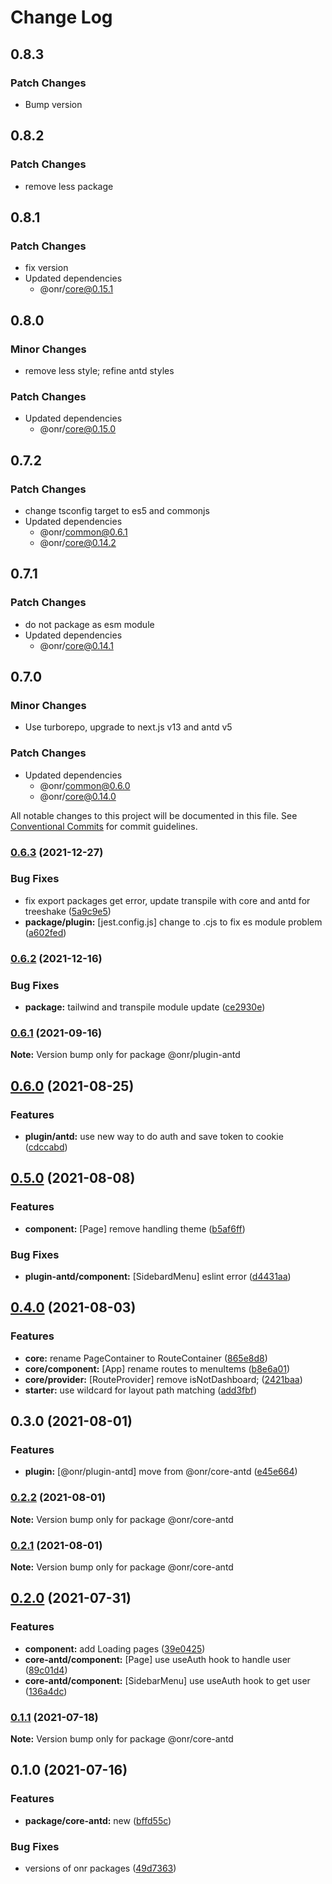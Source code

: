 # Change Log

## 0.8.3

### Patch Changes

- Bump version

## 0.8.2

### Patch Changes

- remove less package

## 0.8.1

### Patch Changes

- fix version
- Updated dependencies
  - @onr/core@0.15.1

## 0.8.0

### Minor Changes

- remove less style; refine antd styles

### Patch Changes

- Updated dependencies
  - @onr/core@0.15.0

## 0.7.2

### Patch Changes

- change tsconfig target to es5 and commonjs
- Updated dependencies
  - @onr/common@0.6.1
  - @onr/core@0.14.2

## 0.7.1

### Patch Changes

- do not package as esm module
- Updated dependencies
  - @onr/core@0.14.1

## 0.7.0

### Minor Changes

- Use turborepo, upgrade to next.js v13 and antd v5

### Patch Changes

- Updated dependencies
  - @onr/common@0.6.0
  - @onr/core@0.14.0

All notable changes to this project will be documented in this file.
See [Conventional Commits](https://conventionalcommits.org) for commit guidelines.

### [0.6.3](https://github.com/OnrampLab/onr-react-ui/compare/@onr/plugin-antd@0.6.2...@onr/plugin-antd@0.6.3) (2021-12-27)

### Bug Fixes

- fix export packages get error, update transpile with core and antd for treeshake ([5a9c9e5](https://github.com/OnrampLab/onr-react-ui/commit/5a9c9e5d2bce31ab8d53c0cacac731d2623ca7d2))
- **package/plugin:** [jest.config.js] change to .cjs to fix es module problem ([a602fed](https://github.com/OnrampLab/onr-react-ui/commit/a602fedf27e17c375a350dca520dafc721e8aa6e))

### [0.6.2](https://github.com/OnrampLab/onr-react-ui/compare/@onr/plugin-antd@0.6.1...@onr/plugin-antd@0.6.2) (2021-12-16)

### Bug Fixes

- **package:** tailwind and transpile module update ([ce2930e](https://github.com/OnrampLab/onr-react-ui/commit/ce2930e56c70104b8497eef830d9cc38ba1e110d))

### [0.6.1](https://github.com/OnrampLab/onr-react-ui/compare/@onr/plugin-antd@0.6.0...@onr/plugin-antd@0.6.1) (2021-09-16)

**Note:** Version bump only for package @onr/plugin-antd

## [0.6.0](https://github.com/OnrampLab/onr-react-ui/compare/@onr/plugin-antd@0.5.0...@onr/plugin-antd@0.6.0) (2021-08-25)

### Features

- **plugin/antd:** use new way to do auth and save token to cookie ([cdccabd](https://github.com/OnrampLab/onr-react-ui/commit/cdccabdf8c5fe86fc76f076d4063a536e484c936))

## [0.5.0](https://github.com/OnrampLab/onr-react-ui/compare/@onr/plugin-antd@0.4.0...@onr/plugin-antd@0.5.0) (2021-08-08)

### Features

- **component:** [Page] remove handling theme ([b5af6ff](https://github.com/OnrampLab/onr-react-ui/commit/b5af6ffa13383a5689d12b1ad354e9ee2c34a5a5))

### Bug Fixes

- **plugin-antd/component:** [SidebardMenu] eslint error ([d4431aa](https://github.com/OnrampLab/onr-react-ui/commit/d4431aa2d777590e1eb870aa069cd78a8ee90949))

## [0.4.0](https://github.com/OnrampLab/onr-react-ui/compare/@onr/plugin-antd@0.3.0...@onr/plugin-antd@0.4.0) (2021-08-03)

### Features

- **core:** rename PageContainer to RouteContainer ([865e8d8](https://github.com/OnrampLab/onr-react-ui/commit/865e8d8a7c97a516c5fc9819079ba0d638441ac2))
- **core/component:** [App] rename routes to menuItems ([b8e6a01](https://github.com/OnrampLab/onr-react-ui/commit/b8e6a013028b8cac098517a6caa15d96c4ed4bf0))
- **core/provider:** [RouteProvider] remove isNotDashboard; ([2421baa](https://github.com/OnrampLab/onr-react-ui/commit/2421baab7b8d43a3d24410f4a00290dd7ee85865))
- **starter:** use wildcard for layout path matching ([add3fbf](https://github.com/OnrampLab/onr-react-ui/commit/add3fbfe923692fb9e5528c836a3f92a9157ce2b))

## 0.3.0 (2021-08-01)

### Features

- **plugin:** [@onr/plugin-antd] move from @onr/core-antd ([e45e664](https://github.com/OnrampLab/onr-react-ui/commit/e45e664ec94357dc21feef026498d4e93c599334))

### [0.2.2](https://github.com/OnrampLab/onr-react-ui/compare/@onr/core-antd@0.2.1...@onr/core-antd@0.2.2) (2021-08-01)

**Note:** Version bump only for package @onr/core-antd

### [0.2.1](https://github.com/OnrampLab/onr-react-ui/compare/@onr/core-antd@0.2.0...@onr/core-antd@0.2.1) (2021-08-01)

**Note:** Version bump only for package @onr/core-antd

## [0.2.0](https://github.com/OnrampLab/onr-react-ui/compare/@onr/core-antd@0.1.1...@onr/core-antd@0.2.0) (2021-07-31)

### Features

- **component:** add Loading pages ([39e0425](https://github.com/OnrampLab/onr-react-ui/commit/39e0425ab6aa6fe454512cd95b8c07652c9bc39c))
- **core-antd/component:** [Page] use useAuth hook to handle user ([89c01d4](https://github.com/OnrampLab/onr-react-ui/commit/89c01d45530912338459b8bfaf76f873dbfe0c38))
- **core-antd/component:** [SidebarMenu] use useAuth hook to get user ([136a4dc](https://github.com/OnrampLab/onr-react-ui/commit/136a4dc9d670c6e7eb8de0261bfe941cc0691192))

### [0.1.1](https://github.com/OnrampLab/onr-react-ui/compare/@onr/core-antd@0.1.0...@onr/core-antd@0.1.1) (2021-07-18)

**Note:** Version bump only for package @onr/core-antd

## 0.1.0 (2021-07-16)

### Features

- **package/core-antd:** new ([bffd55c](https://github.com/OnrampLab/onr-react-ui/commit/bffd55c34ee2b66050e97e49c14c98e42ab7de9e))

### Bug Fixes

- versions of onr packages ([49d7363](https://github.com/OnrampLab/onr-react-ui/commit/49d7363a7984c10e416a50cb8b67e19b880fccbb))
